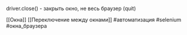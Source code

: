 driver.close() - закрыть окно, не весь браузер (quit)


[[Окна]]
[[Переключение между окнами]]
#автоматизация 
#selenium 
#окна_браузера 
